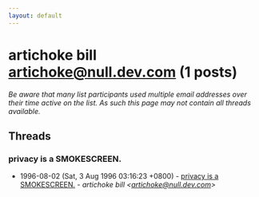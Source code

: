 ```yaml
---
layout: default
---
```


# artichoke bill <artichoke@null.dev.com> (1 posts)

_Be aware that many list participants used multiple email addresses over their time active on the list. As such this page may not contain all threads available._

## Threads

### privacy is a SMOKESCREEN.
+ 1996-08-02 (Sat, 3 Aug 1996 03:16:23 +0800) - [privacy is a SMOKESCREEN.](/archive/1996/08/d747123f214db22ba6e5fe41227a1292fecc04d3872b2b83cb696064573379ab) - _artichoke bill \<artichoke@null.dev.com\>_

